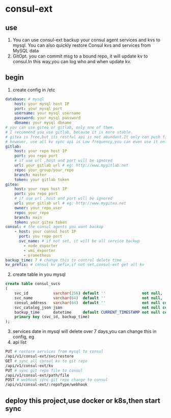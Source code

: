 # consul-ext
## use
1. You can use consul-ext backup your consul agent services and kvs to mysql. You can also quickly restore Consul kvs and services from MySQL data
2. GitOpt. you can commit msg to a bound repo, it will update kv to consul.In this way,you can log who and when update kv.
## begin
1. create config in /etc
```yaml
database: # mysql
    host: your mysql host IP
    port: your mysql port
    username: your mysql username
    password: your mysql password
    dbname: your mysql dbname
# you can use gitea or gitlab, only one of them.
# I recommend you use gitlab, because it is more stable.
# gitea is free,but its restful api is not abundant.It only can push file one by one.So it's slower.
# however, use all kv sync api is Low frequency,you can even use it only once,it's OK.
gitlab:
    host: your repo host IP
    port: you repo port
    # if use url ,host and port will be ignored
    url: your gitlab url # eg: http://www.mygitlab.net
    repo: your_group/your_repo
    branch: master
    token: your gitlab token
gitea:
    host: your repo host IP
    port: you repo port
    # if use url ,host and port will be ignored
    url: your gitlab url # eg: http://www.mygitea.net
    owner: your_repo_user
    repo: your_repo
    branch: main
    token: your gitea token
consul: # the consul agents you want backup
    - host: your consul host IP
      port: you repo port
      svc_name: # if not set, it will be all service backup
        - node_exporter
        - wmi_exporter
        - prometheus
backup_time: 7 # change this to control delete time
kv_prefix: # consul kv pefix,if not set,consul-ext get all kv
```
2. create table in you mysql
```sql
create table consul_svcs
(
    svc_id           varchar(256) default ''                not null,
    svc_name         varchar(64)  default ''                not null,
    consul_address   varchar(64)  default ''                not null comment 'consul agent address',
    svc_catalog_json json                                   not null comment 'svc details',
    backup_time      datetime     default CURRENT_TIMESTAMP not null comment 'backup time',
    primary key (svc_id, backup_time)
);
```
3. services date in mysql will delete over 7 days,you can change this in config, eg
4. api list
```bash
PUT # restore services from mysql to consul
/api/v1/consul-ext/svc/restore
GET # sync all consul kv to git repo
/api/v1/consul-ext/kv
PUT # sync git repo file to consul
/api/v1/consul-ext/path/file
POST # webhook sync git repo change to consul
/api/v1/consul-ext/:repoType/webhook
```
## deploy this project,use docker or k8s,then start sync